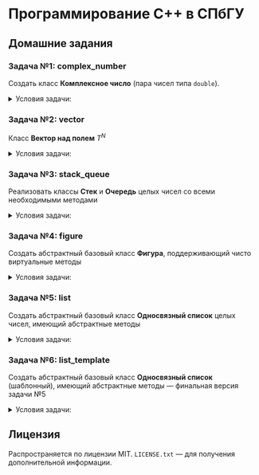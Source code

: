 # Программирование С++ в СПбГУ

## Домашние задания

### Задача №1: complex_number

Создать класс **Комплексное число** (пара чисел типа `double`).

<details>
<summary>Условия задачи:</summary>

Класс должен поддерживать:

- Конструктор по умолчанию (комплексный ноль)
- Конструктор по вещественному числу (нулевая мнимая часть)
- Конструктор по паре чисел — вещественной и мнимой части
- Арифметические операции: сложение, вычитание, умножение и деление пар комплексных чисел и пары комплексное-вещественное/вещественное-комплексное
- Операции арифметического присваивания
- Унарный плюс и минус
- Операцию сравнения на равенство (bool operator `==`) и неравенство (bool operator `!=`) пар комплексных чисел, пар комплексное и вещественное число
- Методы нахождения абсолютной величины (модуля) и комплексно-сопряженного значения
- Геттеры вещественной и мнимой части
- Потоковый ввод и вывод
    
Проследить за константной корректностью
    
Написать тесты с помощью своих тестирующих функций или с помощью сторонней библиотеки. Убедиться, что все тесты проходят. Проследить, что работают корректно (согласованно) все методы и операции для различных значений (вырожденных, невырожденных, положительных, отрицательных и т.д.):
    
- получение вещественной и мнимой части, модуля, (абсолютная величина), комплексно-сопряженного значения
- операции `+`, `-` (унарные)
- присваивание (`=`, `+=`, `-=`, `*=`, `/=`)
- бинарные арифметические (`+`, `-`, `*`, `/`) и сравнения , сравнения (`==`, `!=`) для всех пар типов аргументов
- ввода и вывода (`<<`, `>>`) с помощью `stringstream` (для тестов использовать строковые потоки для ввода
</details>


### Задача №2: vector

Класс **Вектор над полем** $T^N$

<details>
<summary>Условия задачи:</summary>
    
$T$ — некоторый шаблонный тип (в первом приближении — `double` или `int`),  $N$ — шаблонная целочисленная константа. Обеспечить необходимыми конструкторами (конструктор по умолчанию, построение из Cи-массива), операциями (сложение, скалярное произведение, умножение на число, сравнение, арифметическое присваивание, унарный плюс и минус, ввод и вывод и др.), методами (евклидова норма), и др. STL не использовать.
</details>


### Задача №3: stack_queue

Реализовать классы **Cтек** и **Очередь** целых чисел со всеми необходимыми методами

<details>
<summary>Условия задачи:</summary>
- конструктор по умолчанию — пустого контейнера, конструктор копирования и перемещения
- деструктор
- операцию присваивания и присваивания по перемещению
- помещение элемента (Push), изъятие элемента (Pop), проверку на пустоту (IsEmpty), получение ссылки на головной элемент (GetFront)
- вывод элементов списка (в выходной поток) без его модификации
- ввод элементов в список (из входного потока) путем добавления их к списку (Push) — без очистки списка
- (не обязательно) удаление всех элементов списка (без удаления объекта - не деструктор), получение количества элементов списка и др. методы
    
Реализовать стек и очередь посредством линейного односвязного списка.
</details>
    

### Задача №4: figure

Создать абстрактный базовый класс **Фигура**, поддерживающий чисто виртуальные методы

<details>
<summary>Условия задачи:</summary>
    1. "площадь" и "периметр"
    2. "печать" (отправка на `ostream`) - защищенный
    3. операцию присваивания из ссылки на другую фигуру
    
Реализовать перегрузку операции `<<` для фигуры.
    
Создать производные классы "окружность", "прямоугольник", "эллипс" и др. (по желанию), реализующие конструкторы по необходимым значениям параметров, определяющих фигуру, и конкретизацию необходимых абстрактных методов базового класса (операцию присваивания из абстрактной фигуры реализовать путем динамического приведения типа к конкретной фигуре)
</details>
        

### Задача №5: list

Создать абстрактный базовый класс **Односвязный список** целых чисел, имеющий абстрактные методы

<details>
  <summary>Условия задачи:</summary>
    1. Push
    2. Pop
    3. GetFront
    4. IsEmpty
    5. Size
    6. Print (защищенный)
    7. Операцию присваивания из ссылки на "список"
    и внутренний тип node (защищенный), реализовать перегрузку операции вывода (`<<` — через Print) и ввода (`>>` — через Push).
    
Реализовать конкретные классы **Стек** и **Очередь**, имеющие необходимые конструкторы пустого списка, копирования, перемещения, операции присваивания и присваивания по перемещению из ссылки на себя и ссылки на другой список (копирование должно работать за O(n) и один проход списка, IsEmpty - за O(1)), реализацию необходимых абстрактных методов
</details>
    

### Задача №6: list_template

Создать абстрактный базовый класс **Односвязный список** (шаблонный), имеющий абстрактные методы — финальная версия задачи №5

<details>
  <summary>Условия задачи:</summary>
    * Реализовать итераторы (обычный и константный) для классов стек и очередь, а также виртуальные методы `begin()`/`end()` и `cbegin()`/`cend()`, работающие соответственно принципам STL
    * Заменить вызов `print()` в operator `<<` на использование итератора
    
Важно: базовый класс (List) должен быть абстрактным, не должен содержать реализации какого-либо контейнера. В то же время класс для узла списка (Node) и итераторы в этой задаче лучше объявить элементами базового класса.
</details>
    

## Лицензия

Распространяется по лицензии MIT. `LICENSE.txt` — для получения дополнительной информации.
